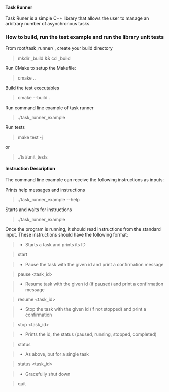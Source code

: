 #### Task Runner
Task Runer is a simple C++ library that allows the user to manage an arbitrary number of asynchronous tasks.

### How to build, run the test example and run the library unit tests
From root/task_runner/ , create your build directory

>mkdir _build && cd _build

Run CMake to setup the Makefile:

>cmake .\.

Build the test executables

>cmake --build .

Run command line example of task runner

>./task_runner_example

Run tests

>make test -j 

or

>./tst/unit_tests

#### Instruction Description
The command line example can receive the following instructions as inputs:

Prints help messages and instructions
>./task_runner_example --help

Starts and waits for instructions

>./task_runner_example

Once the program is running, it should read instructions from the standard input. These instructions should have the following format:

>- Starts a task and prints its ID

>start

>- Pause the task with the given id and print a confirmation message

>pause <task_id>

>- Resume task with the given id (if paused) and print a confirmation message

>resume <task_id>

>- Stop the task with the given id (if not stopped) and print a confirmation

>stop <task_id>

>- Prints the id, the status (paused, running, stopped, completed)

>status 

>- As above, but for a single task

>status <task_id>

>- Gracefully shut down

>quit

 